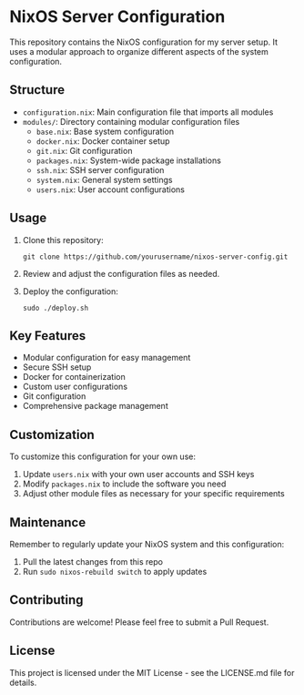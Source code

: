 # NixOS Server Configuration

This repository contains the NixOS configuration for my server setup. It uses a modular approach to organize different aspects of the system configuration.

## Structure

- `configuration.nix`: Main configuration file that imports all modules
- `modules/`: Directory containing modular configuration files
  - `base.nix`: Base system configuration
  - `docker.nix`: Docker container setup
  - `git.nix`: Git configuration
  - `packages.nix`: System-wide package installations
  - `ssh.nix`: SSH server configuration
  - `system.nix`: General system settings
  - `users.nix`: User account configurations

## Usage

1. Clone this repository:
   ```
   git clone https://github.com/yourusername/nixos-server-config.git
   ```

2. Review and adjust the configuration files as needed.

3. Deploy the configuration:
   ```
   sudo ./deploy.sh
   ```

## Key Features

- Modular configuration for easy management
- Secure SSH setup
- Docker for containerization
- Custom user configurations
- Git configuration
- Comprehensive package management

## Customization

To customize this configuration for your own use:

1. Update `users.nix` with your own user accounts and SSH keys
2. Modify `packages.nix` to include the software you need
3. Adjust other module files as necessary for your specific requirements

## Maintenance

Remember to regularly update your NixOS system and this configuration:

1. Pull the latest changes from this repo
2. Run `sudo nixos-rebuild switch` to apply updates

## Contributing

Contributions are welcome! Please feel free to submit a Pull Request.

## License

This project is licensed under the MIT License - see the LICENSE.md file for details.
